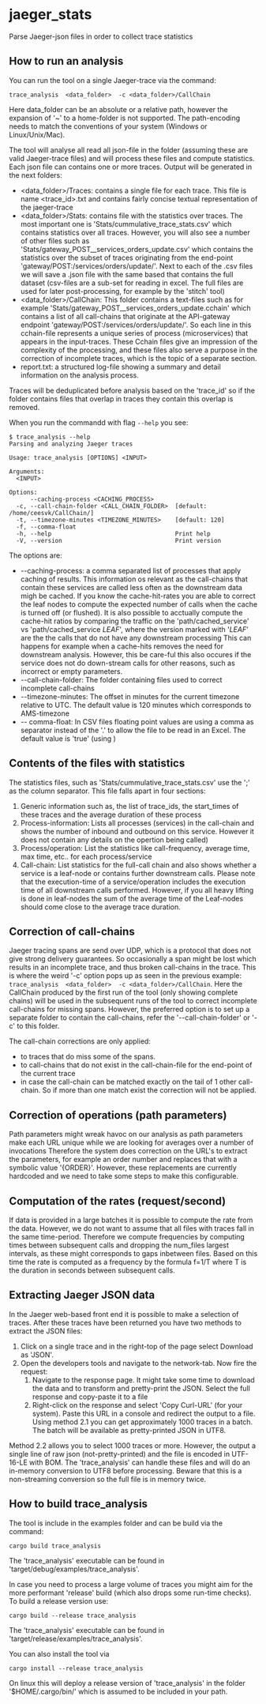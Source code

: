 # jaeger_stats
Parse Jaeger-json files in order to collect trace statistics

## How to run an analysis
You can run the tool on a single Jaeger-trace via the command:

```
trace_analysis  <data_folder>  -c <data_folder>/CallChain
```

Here data_folder can be an absolute or a relative path, however the expansion of '~'  to a home-folder is not supported. The path-encoding needs to match the conventions of your system (Windows or Linux/Unix/Mac). 

The tool will analyse all read all json-file in the folder (assuming these are valid Jaeger-trace files) and will process these files and compute statistics. Each json file can contains one or more traces. Output will be generated in the next folders:
* <data_folder>/Traces: contains a single file for each trace. This file is name <trace_id>.txt and contains fairly concise textual representation of the jaeger-trace
* <data_folder>/Stats: contains file with the statistics over traces. The most important one is 'Stats/cummulative_trace_stats.csv' which contains statistics over all traces. However, you will also see a number of other files such as 'Stats/gateway_POST__services_orders_update.csv' which contains the statistics over the subset of traces originating from the end-point 'gateway/POST:/services/orders/update/'. Next to each of the .csv files we will save a .json file with the same based that contains the full dataset (csv-files are a sub-set for reading in excel. The full files are used for later post-processing, for example by the 'stitch' tool)
* <data_folder>/CallChain: This folder contains a text-files such as for example 'Stats/gateway_POST__services_orders_update.cchain' which contains a list of all call-chains that originate at the API-gateway endpoint 'gateway/POST:/services/orders/update/'. So each line in this cchain-file represents a unique series of process (microservices) that appears in the input-traces. These Cchain files give an impression of the complexity of the processing, and these files also serve a purpose in the correction of incomplete traces, which is the topic of a separate section.
* report.txt: a structured log-file showing a summary and detail information on the analysis process.

Traces will be deduplicated before analysis based on the 'trace_id'  so if the folder contains files that overlap in traces they contain this overlap is removed.

When you run the commandd with flag `--help` you see:
```
$ trace_analysis --help
Parsing and analyzing Jaeger traces

Usage: trace_analysis [OPTIONS] <INPUT>

Arguments:
  <INPUT>  

Options:
      --caching-process <CACHING_PROCESS>      
  -c, --call-chain-folder <CALL_CHAIN_FOLDER>  [default: /home/ceesvk/CallChain/]
  -t, --timezone-minutes <TIMEZONE_MINUTES>    [default: 120]
  -f, --comma-float                            
  -h, --help                                   Print help
  -V, --version                                Print version
```
The options are:
* --caching-process: a comma separated list of processes that apply caching of results. This information os relevant as the call-chains that contain these services are called less often as the downstream data migh be cached. If you know the cache-hit-rates you are able to correct the leaf nodes to compute the expected number of calls when the cache is turned off (or flushed). It is also possible to acctually compute the cache-hit ratios by comparing the traffic on the 'path/cached_service' vs 'path/cached_service *LEAF*', where the version marked with  '*LEAF*' are the the calls that do not have any downstream processing This can happens for example when a cache-hits removes the need for downstream analysis. However, this be care-ful this also occures if the service does not do down-stream calls for other reasons, such as incorrect or empty parameters.
* --call-chain-folder: The folder containing files used to correct incomplete call-chains 
* --timezone-minutes: The offset in minutes for the current timezone relative to UTC. The default value is 120 minutes which corresponds to AMS-timezone
* -- comma-float: In CSV files floating point values are using a comma as separator instead of the '.' to allow the file to be read in an Excel. The default value is 'true' (using )

## Contents of the files with statistics
The statistics files, such as 'Stats/cummulative_trace_stats.csv' use the ';' as the column separator. This file falls apart in four sections:
1. Generic information such as, the list of trace_ids, the start_times of these traces and the average duration of these process
2. Process-information: Lists all processes (services) in the call-chain and shows the number of inbound and outbound on this service. However it does not contain any details on the opertion being called)
3. Process/operation: List the statistics like call-frequency, average time, max time, etc.. for each process/service
4. Call-chain: List statistics for the full-call chain and also shows whether a service is a leaf-node or contains further downstream calls. Please note that the execution-time of a service/operation includes the execution time of all downstream calls performed. However, if you all heavy lifting is done in leaf-nodes the sum of the average time of the Leaf-nodes should come close to the average trace duration.

## Correction of call-chains
Jaeger tracing spans are send over UDP, which is a protocol that does not give strong delivery guarantees. So occasionally a span might be lost which results in an incomplete trace, and thus broken call-chains in the trace. This is where the weird '-c' option pops up as seen in the previous example: `trace_analysis  <data_folder>  -c <data_folder>/CallChain`. Here the CallChain produced by the first run of the tool (only showing complete chains) will be used in the subsequent runs of the tool to correct incomplete call-chains for missing spans. However, the preferred option is to set up a separate folder to contain the call-chains, refer the '--call-chain-folder' or '-c' to this folder.

The call-chain corrections are only applied:
* to traces that do miss some of the spans.
* to call-chains that do not exist in the call-chain-file for the end-point of the current trace
* in case the call-chain can be matched exactly on the tail of 1 other call-chain. So if more than one match exist the correction will not be applied.


## Correction of operations (path parameters)
Path parameters might wreak havoc on our analysis as path parameters make each URL unique while we are looking for averages over a number of invocations Therefore the system does correction on the URL's to extract the parameters, for example an order number and replaces that with a symbolic value '{ORDER}'. However, these replacements are currently hardcoded and we need to take some steps to make this configurable.

## Computation of the rates (request/second)
If data is provided in a large batches it is possible to compute the rate from the data. However, we do not want to assume that all files with traces fall in the same time-period. Therefore we compute frequencies by computing times between subsequent calls and dropping the num_files largest intervals, as these might corresponds to gaps inbetween files. Based on this time the rate is computed as a frequency by the formula f=1/T  where T is the duration in seconds between subsequent calls.


## Extracting Jaeger JSON data
In the Jaeger web-based front end it is possible to make a selection of traces. After these traces have been returned you have two methods to extract the JSON files:
1. Click on a single trace and in the right-top of the page select Download as 'JSON'.
2. Open the developers tools and navigate to the network-tab. Now fire the request:
   1. Navigate to the response page. It might take some time to download the data and to transform and pretty-print the JSON. Select the full response and copy-paste it to a file
   2. Right-click on the response and select 'Copy Curl-URL' (for your system). Paste this URL in a console and redirect the output to a file.
Using method 2.1 you can get approximately 1000 traces in a batch. The batch will be available as pretty-printed JSON in UTF8.

Method 2.2 allows you to select 1000 traces or more. However, the output a single line of raw json (not-pretty-printed) and the file is encoded in UTF-16-LE with BOM. The 'trace_analysis' can handle these files and will do an in-memory conversion to UTF8 before processing. Beware that this is a non-streaming conversion so the full file is in memory twice.


## How to build trace_analysis
The tool is include in the examples folder and can be build via the command:

```
cargo build trace_analysis
```

The 'trace_analysis' executable can be found in 'target/debug/examples/trace_analysis'.

In case you need to process a large volume of traces you might aim for the more performant 'release' build (which also drops some run-time checks).  To build a release version use:

```
cargo build --release trace_analysis
```

The 'trace_analysis' executable can be found in 'target/release/examples/trace_analysis'.


You can also install the tool via 

```
cargo install --release trace_analysis
```

On linux this will deploy a release version of 'trace_analysis' in the folder '$HOME/.cargo/bin/' which is assumed to be included in your path. 